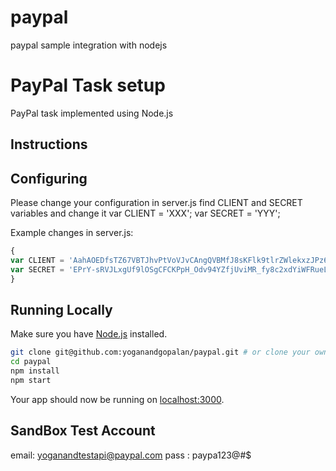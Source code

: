 # paypal
paypal sample integration with nodejs


PayPal Task setup
================

PayPal task implemented using Node.js 

Instructions
------

Configuring
-----------
Please change your configuration in server.js find CLIENT and SECRET variables and change it
var CLIENT = 'XXX';
var SECRET = 'YYY';

Example changes in server.js:

```js
{
var CLIENT = 'AahAOEDfsTZ67VBTJhvPtVoVJvCAngQVBMfJ8sKFlk9tlrZWlekxzJPz6WFaiv7SVfvEAchk90A8EPB4';
var SECRET = 'EPrY-sRVJLxgUf9lOSgCFCKPpH_Odv94YZfjUviMR_fy8c2xdYiWFRueLwt8Bw2wlBnlxhYsjmwmlDca';
}
```

## Running Locally

Make sure you have [Node.js](http://nodejs.org/) installed.

```sh
git clone git@github.com:yoganandgopalan/paypal.git # or clone your own fork
cd paypal
npm install
npm start
```

Your app should now be running on [localhost:3000](http://localhost:3000/).


SandBox Test Account
-----------
email: yoganandtestapi@paypal.com
pass : paypa123@#$